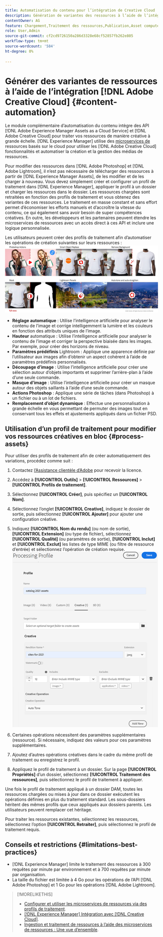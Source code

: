 ```yaml
---
title: Automatisation du contenu pour l’intégration de Creative Cloud
description: Génération de variantes des ressources à l’aide de l’intégration de Creative Cloud
contentOwner: AG
feature: Chargement,Traitement des ressources,Publication,Asset compute Microservices,Workflow
role: User,Admin
source-git-commit: cf2cd9726150a286d3328e68cf52857fb262e805
workflow-type: tm+mt
source-wordcount: '584'
ht-degree: 0%

---
```



# Générer des variantes de ressources à l’aide de l’intégration [!DNL Adobe Creative Cloud] {#content-automation}

Le module complémentaire d’automatisation du contenu intègre des API [!DNL Adobe Experience Manager Assets as a Cloud Service] et [!DNL Adobe Creative Cloud] pour traiter vos ressources de manière créative à grande échelle. [!DNL Experience Manager] utilise des  [microservices de ](/help/assets/asset-microservices-overview.md) ressources basés sur le cloud pour utiliser les  [!DNL Adobe Creative Cloud] fonctionnalités et automatiser la création et la gestion des médias de ressources.

Pour modifier des ressources dans [!DNL Adobe Photoshop] et [!DNL Adobe Lightroom], il n’est pas nécessaire de télécharger des ressources à partir de [!DNL Experience Manager Assets], de les modifier et de les charger à nouveau. Vous devez simplement créer et configurer un profil de traitement dans [!DNL Experience Manager], appliquer le profil à un dossier et charger les ressources dans le dossier. Les ressources chargées sont retraitées en fonction des profils de traitement et vous obtenez des variantes de ces ressources. Le traitement en masse constant et sans effort permet d’économiser les efforts manuels et d’accroître la vitesse du contenu, ce qui également sans avoir besoin de super compétences créatives. En outre, les développeurs et les partenaires peuvent étendre les microservices de ressources avec un accès direct à ces API et inclure une logique personnalisée.

Les utilisateurs peuvent créer des profils de traitement afin d’automatiser les opérations de création suivantes sur leurs ressources :\
![automatiser les opérations Adobe Photoshop et Adobe Lightroom sur les ressources ;](assets/content-automation.png)
* **Réglage automatique** : Utilise l’intelligence artificielle pour analyser le contenu de l’image et corrige intelligemment la lumière et les couleurs en fonction des attributs uniques de l’image.
* **Hauteur** automatique : Utilise l’intelligence artificielle pour analyser le contenu de l’image et corriger la perspective biaisée dans les images. Par exemple, pour créer des horizons de niveau.
* **Paramètres prédéfinis** Lightroom : Applique une apparence définie par l’utilisateur aux images afin d’obtenir un aspect cohérent à l’aide de paramètres prédéfinis personnalisés.
* **Découpage d’image** : Utilise l’intelligence artificielle pour créer une sélection autour d’objets importants et supprimer l’arrière-plan à l’aide d’une seule commande.
* **Masque d’image** : Utilise l’intelligence artificielle pour créer un masque autour des objets saillants à l’aide d’une seule commande.
* **Actions Photoshop** : Applique une série de tâches (dans Photoshop) à un fichier ou à un lot de fichiers.
* **Remplacement d’objet dynamique** : Effectue une personnalisation à grande échelle en vous permettant de permuter des images tout en conservant tous les effets et ajustements appliqués dans un fichier PSD.



## Utilisation d’un profil de traitement pour modifier vos ressources créatives en bloc {#process-assets}

Pour utiliser des profils de traitement afin de créer automatiquement des variations, procédez comme suit :

1. Contactez [l’Assistance clientèle d’Adobe](https://experienceleague.adobe.com/#support) pour recevoir la licence.

1. Accédez à **[!UICONTROL Outils]** > **[!UICONTROL Ressources]** > **[!UICONTROL Profils de traitement]**.

1. Sélectionnez **[!UICONTROL Créer]**, puis spécifiez un **[!UICONTROL Nom]**.

1. Sélectionnez l’onglet **[!UICONTROL Creative]**, indiquez le dossier de sortie, puis sélectionnez **[!UICONTROL Ajouter]** pour ajouter une configuration créative.

1. Indiquez **[!UICONTROL Nom du rendu]** (ou nom de sortie), **[!UICONTROL Extension]** (ou type de fichier), sélectionnez **[!UICONTROL Qualité]** (ou paramètres de sortie), **[!UICONTROL Inclut]** et **[!UICONTROL Exclut]** les listes de type MIME (ou filtre de ressource d’entrée) et sélectionnez l’opération de création requise.
   ![onglet créatif dans le profil de traitement](assets/creative-processing-profile.png)

1. Certaines opérations nécessitent des paramètres supplémentaires (ressource). Si nécessaire, indiquez des valeurs pour ces paramètres supplémentaires.

1. Ajoutez d’autres opérations créatives dans le cadre du même profil de traitement ou enregistrez le profil.

1. Appliquez le profil de traitement à un dossier. Sur la page **[!UICONTROL Propriétés]** d’un dossier, sélectionnez **[!UICONTROL Traitement des ressources]**, puis sélectionnez le profil de traitement à appliquer.

Une fois le profil de traitement appliqué à un dossier DAM, toutes les ressources chargées ou mises à jour dans ce dossier exécutent les opérations définies en plus du traitement standard. Les sous-dossiers héritent des mêmes profils que ceux appliqués aux dossiers parents. Les utilisateurs peuvent remplacer cet héritage.

Pour traiter les ressources existantes, sélectionnez les ressources, sélectionnez l’option **[!UICONTROL Retraiter]**, puis sélectionnez le profil de traitement requis.

## Conseils et restrictions {#limitations-best-practices}

* [!DNL Experience Manager] limite le traitement des ressources à 300 requêtes par minute par environnement et à 700 requêtes par minute par organisation.
* La taille du fichier est limitée à 4 Go pour les opérations de l’API [!DNL Adobe Photoshop] et 1 Go pour les opérations [!DNL Adobe Lightroom].

>[!MORELIKETHIS]
>
>* [Configurer et utiliser les microservices de ressources via des profils de traitement](/help/assets/asset-microservices-configure-and-use.md).
>* [ [!DNL Experience Manager] Intégration avec [!DNL Creative Cloud]](/help/assets/aem-cc-integration-best-practices.md).
>* [Ingestion et traitement de ressources à l’aide des microservices de ressources : Une vue d’ensemble](/help/assets/asset-microservices-overview.md).

